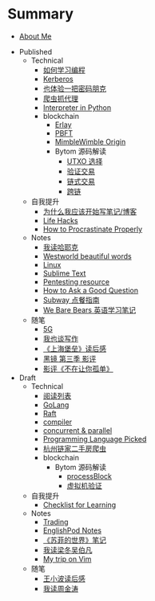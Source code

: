 # Summary

* [About Me](README.md)
- Published
    - Technical
        + [如何学习编程](technical/programming.md)
        + [Kerberos](technical/kerberos.md)
        + [也体验一把密码朋克](technical/cypher-punk.md)
        + [爬虫抓代理](technical/proxy-crawler.md)
        + [Interpreter in Python](technical/py-interpreter.md)
        + blockchain
            * [Erlay](technical/blockchain/erlay.md)
            * [PBFT](technical/blockchain/pbft.md)
            + [MimbleWimble Origin](technical/blockchain/mimblewimble-origin.md)
            - Bytom 源码解读
                * [UTXO 选择](technical/blockchain/bytom/utxo-selection.md)
                * [验证交易](technical/blockchain/bytom/validate-tx.md)
                * [链式交易](technical/blockchain/bytom/chained-tx.md)
                * [跨链](technical/blockchain/bytom/cross-chain.md)
    - 自我提升
        + [为什么我应该开始写笔记/博客](life-hacks/hello-blog.md)
        + [Life Hacks](life-hacks/life-hacks.md)
        + [How to Procrastinate Properly](life-hacks/how-to-procrastinate.md)
    - Notes
        - [我读哈耶克](notes/hayek.md)
        - [Westworld beautiful words](notes/westworld-subtitle.md)
        + [Linux](notes/linux.md)
        + [Sublime Text](notes/subl.md)
        + [Pentesting resource](notes/pres.md)
        + [How to Ask a Good Question](notes/how-to-ask-a-good-question.md)
        + [Subway 点餐指南](notes/subway.md)
        + [We Bare Bears 英语学习笔记](notes/we-bare-bears.md)
    * 随笔
        + [5G](mics/5g.md)
        - [我也谈写作](mics/writing.md)
        - [《上海堡垒》读后感](mics/once-upon-a-time-in-Shanghai.md)
        - [黑镜 第三季 影评](mics/black-mirror-s3.md)
        - [影评《不在让你孤单》](mics/a-beautiful-life.md)
- Draft
    - Technical
        + [阅读列表](technical/reading-list.md)
        + [GoLang](technical/golang.md)
        + [Raft](technical/raft.md)
        + [compiler](technical/compiler.md)
        + [concurrent & parallel](technical/concurrent-parallel.md)
        + [Programming Language Picked](technical/prog-lang.md)
        + [杭州链家二手房爬虫](technical/second-hand-house.md)
        + blockchain
            + Bytom 源码解读
                * [processBlock](technical/blockchain/bytom/process-block.md)
                * [虚拟机验证](technical/blockchain/bytom/vm-verification.md)
    - 自我提升
        + [Checklist for Learning](life-hacks/checklist-for-learning.md)
    - Notes
        - [Trading](notes/trading.md)
        + [EnglishPod Notes](notes/englishpod.md)
        - [《苏菲的世界》笔记](notes/sophies-world.md)
        - [我读梁冬吴伯凡](notes/dongwu.md)
        + [My trip on Vim](notes/vim.md)
    * 随笔
        - [王小波读后感](mics/wangxiaobo.md)
        + [我读周金涛](mics/zhoujintao.md)